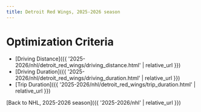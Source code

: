 ```yaml
---
title: Detroit Red Wings, 2025-2026 season
---
```


# Optimization Criteria
- [Driving Distance]({{ '2025-2026/nhl/detroit_red_wings/driving_distance.html' | relative_url }})
- [Driving Duration]({{ '2025-2026/nhl/detroit_red_wings/driving_duration.html' | relative_url }})
- [Trip Duration]({{ '2025-2026/nhl/detroit_red_wings/trip_duration.html' | relative_url }})

[Back to NHL, 2025-2026 season]({{ '2025-2026/nhl' | relative_url }})
